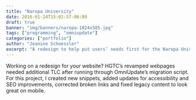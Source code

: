 ```yaml
---
title: "Naropa University"
date: 2016-01-24T15:02:57-06:00
draft: true
banner: "img/banners/naropa-1024x585.jpg"
tags: ["programming", "omniupdate"]
categories: ["portfolio"]
author: "Jeanine Schoessler"
excerpt: "A redesign to help put users’ needs first for the Naropa University website."
---
```


Working on a redesign for your website? HGTC’s revamped webpages needed additional TLC after running through OmniUpdate’s migration script. For this project, I created new snippets, added updates for accessibility and SEO improvements, corrected broken links and fixed legacy content to look great on mobile. 

